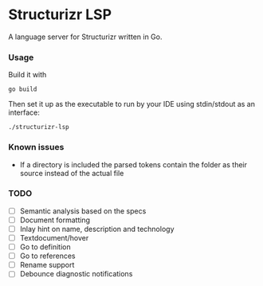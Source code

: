 # Structurizr LSP

A language server for Structurizr written in Go.

### Usage

Build it with 

```
go build
```

Then set it up as the executable to run by your IDE using stdin/stdout as an interface:

```
./structurizr-lsp
```

### Known issues
- If a directory is included the parsed tokens contain the folder as their source instead of the actual file

### TODO

- [ ] Semantic analysis based on the specs
- [ ] Document formatting
- [ ] Inlay hint on name, description and technology
- [ ] Textdocument/hover 
- [ ] Go to definition
- [ ] Go to references
- [ ] Rename support
- [ ] Debounce diagnostic notifications
